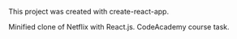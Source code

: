 This project was created with create-react-app.

Minified clone of Netflix with React.js. CodeAcademy course task.

